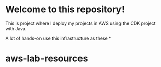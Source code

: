 # Welcome to this repository!

This is project where I deploy my projects in AWS using the CDK project with Java.

A lot of hands-on use this infrastructure as these
* 
# aws-lab-resources
